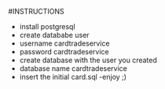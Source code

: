 #INSTRUCTIONS
- install postgresql
- create datababe user
- username cardtradeservice
- password cardtradeservice
- create database with the user you created
- database name cardtradeservice
- insert the initial card.sql
-enjoy ;)
